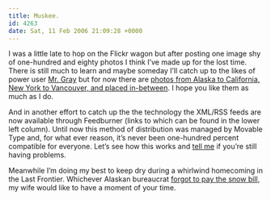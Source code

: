 ```yaml
---
title: Muskee.
id: 4263
date: Sat, 11 Feb 2006 21:09:28 +0000
---
```


I was a little late to hop on the Flickr wagon but after posting one image shy of one-hundred and eighty photos I think I’ve made up for the lost time. There is still much to learn and maybe someday I’ll catch up to the likes of power user [Mr. Gray](http://communicationnation.blogspot.com/) but for now there are [photos from Alaska to California, New York to Vancouver, and placed in-between](http://www.flickr.com/photos/brilliantcrank/). I hope you like them as much as I do.  

And in another effort to catch up the the technology the <span class="caps">XML/RSS</span> feeds are now available through Feedburner (links to which can be found in the lower left column). Until now this method of distribution was managed by Movable Type and, for what ever reason, it’s never been one-hundred percent compatible for everyone. Let’s see how this works and [tell me](https://www.airbagindustries.com/contact.php) if you’re still having problems.  

Meanwhile I’m doing my best to keep dry during a whirlwind homecoming in the Last Frontier. Whichever Alaskan bureaucrat [forgot to pay the snow bill](http://weather.yahoo.com/forecast/USAK0180.html), my wife would like to have a moment of your time.





